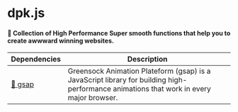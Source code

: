 # dpk.js
#### 🤍 Collection of High Performance Super smooth functions that help you to create awwward winning websites. 




|Dependencies                  | Description                                                        |
| ----------------------- | ------------------------------------------------------------------ |
| [💚 gsap]               | Greensock Animation Plateform (gsap) is a JavaScript library for building high-performance animations that work in every major browser. |

[💚 gsap]:https://greensock.com/
                                        
